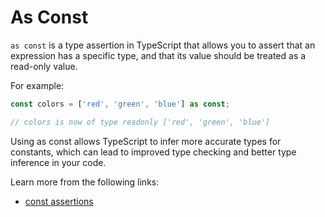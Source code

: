 # As Const

`as const` is a type assertion in TypeScript that allows you to assert that an expression has a specific type, and that its value should be treated as a read-only value.

For example:

```typescript
const colors = ['red', 'green', 'blue'] as const;

// colors is now of type readonly ['red', 'green', 'blue']
```

Using as const allows TypeScript to infer more accurate types for constants, which can lead to improved type checking and better type inference in your code.

Learn more from the following links:

- [const assertions](https://www.typescriptlang.org/docs/handbook/release-notes/typescript-3-4.html#const-assertions)